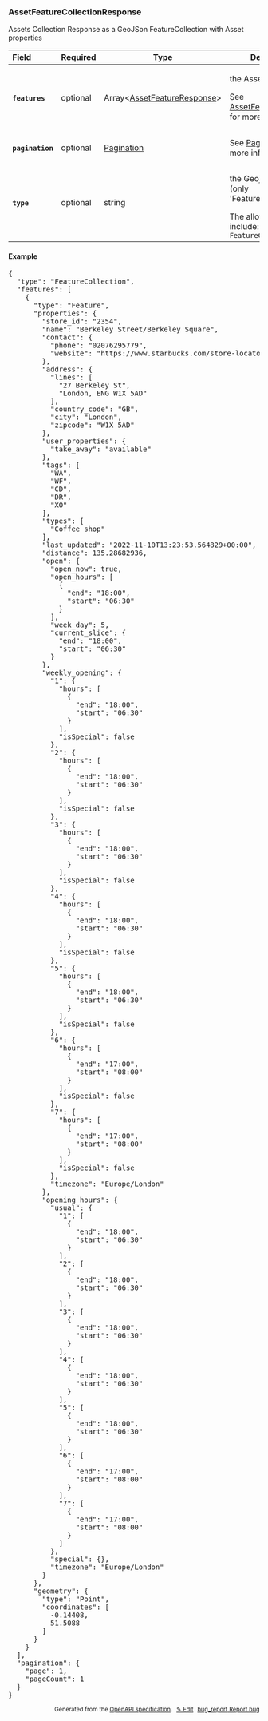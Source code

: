 <!--- This is a generated file, do not edit! -->
<!--- [START woosmap_http_schema_assetfeaturecollectionresponse] -->
<h3 class="schema-object" id="AssetFeatureCollectionResponse">AssetFeatureCollectionResponse</h3>

Assets Collection Response as a GeoJSon FeatureCollection with Asset properties

| Field                                                                                                                       | Required | Type                                                                              | Description                                                                                                                                                                         |
| :-------------------------------------------------------------------------------------------------------------------------- | -------- | --------------------------------------------------------------------------------- | ----------------------------------------------------------------------------------------------------------------------------------------------------------------------------------- |
| <h4 id="AssetFeatureCollectionResponse-features" class="add-link schema-object-property-key"><code>features</code></h4>     | optional | Array&lt;[AssetFeatureResponse](#AssetFeatureResponse "AssetFeatureResponse")&gt; | <div class="ref-property-description"><p>the Assets Features</p><p>See <a href="#AssetFeatureResponse">AssetFeatureResponse</a> for more information.</div>                         |
| <h4 id="AssetFeatureCollectionResponse-pagination" class="add-link schema-object-property-key"><code>pagination</code></h4> | optional | [Pagination](#Pagination "Pagination")                                            | See [Pagination](#Pagination "Pagination") for more information.                                                                                                                    |
| <h4 id="AssetFeatureCollectionResponse-type" class="add-link schema-object-property-key"><code>type</code></h4>             | optional | string                                                                            | <div class="nonref-property-description"><p>the Geojson Type (only 'FeatureCollection')</p><div class="notranslate">The allowed values include: and `FeatureCollection`</div></div> |

<h4 class="schema-object-example" id="AssetFeatureCollectionResponse-example">Example</h4>

<pre class="notranslate lang-json prettyprint">{
  "type": "FeatureCollection",
  "features": [
    {
      "type": "Feature",
      "properties": {
        "store_id": "2354",
        "name": "Berkeley Street/Berkeley Square",
        "contact": {
          "phone": "02076295779",
          "website": "https://www.starbucks.com/store-locator/store/2354/berkeley-street-berkeley-square-27-berkeley-st-berkeley-square-london-eng-w-1-x-5-"
        },
        "address": {
          "lines": [
            "27 Berkeley St",
            "London, ENG W1X 5AD"
          ],
          "country_code": "GB",
          "city": "London",
          "zipcode": "W1X 5AD"
        },
        "user_properties": {
          "take_away": "available"
        },
        "tags": [
          "WA",
          "WF",
          "CD",
          "DR",
          "XO"
        ],
        "types": [
          "Coffee shop"
        ],
        "last_updated": "2022-11-10T13:23:53.564829+00:00",
        "distance": 135.28682936,
        "open": {
          "open_now": true,
          "open_hours": [
            {
              "end": "18:00",
              "start": "06:30"
            }
          ],
          "week_day": 5,
          "current_slice": {
            "end": "18:00",
            "start": "06:30"
          }
        },
        "weekly_opening": {
          "1": {
            "hours": [
              {
                "end": "18:00",
                "start": "06:30"
              }
            ],
            "isSpecial": false
          },
          "2": {
            "hours": [
              {
                "end": "18:00",
                "start": "06:30"
              }
            ],
            "isSpecial": false
          },
          "3": {
            "hours": [
              {
                "end": "18:00",
                "start": "06:30"
              }
            ],
            "isSpecial": false
          },
          "4": {
            "hours": [
              {
                "end": "18:00",
                "start": "06:30"
              }
            ],
            "isSpecial": false
          },
          "5": {
            "hours": [
              {
                "end": "18:00",
                "start": "06:30"
              }
            ],
            "isSpecial": false
          },
          "6": {
            "hours": [
              {
                "end": "17:00",
                "start": "08:00"
              }
            ],
            "isSpecial": false
          },
          "7": {
            "hours": [
              {
                "end": "17:00",
                "start": "08:00"
              }
            ],
            "isSpecial": false
          },
          "timezone": "Europe/London"
        },
        "opening_hours": {
          "usual": {
            "1": [
              {
                "end": "18:00",
                "start": "06:30"
              }
            ],
            "2": [
              {
                "end": "18:00",
                "start": "06:30"
              }
            ],
            "3": [
              {
                "end": "18:00",
                "start": "06:30"
              }
            ],
            "4": [
              {
                "end": "18:00",
                "start": "06:30"
              }
            ],
            "5": [
              {
                "end": "18:00",
                "start": "06:30"
              }
            ],
            "6": [
              {
                "end": "17:00",
                "start": "08:00"
              }
            ],
            "7": [
              {
                "end": "17:00",
                "start": "08:00"
              }
            ]
          },
          "special": {},
          "timezone": "Europe/London"
        }
      },
      "geometry": {
        "type": "Point",
        "coordinates": [
          -0.14408,
          51.5088
        ]
      }
    }
  ],
  "pagination": {
    "page": 1,
    "pageCount": 1
  }
}</pre>

<p style="text-align: right; font-size: smaller;">Generated from the <a data-label="openapi-github" href="https://github.com/woosmap/openapi-specification" title="Woosmap OpenAPI Specification" class="external">OpenAPI specification</a>.
<a data-label="openapi-github-woosmap-http-schema-assetfeaturecollectionresponse" data-action="edit" style="margin-left: 5px;" href="https://github.com/woosmap/openapi-specification/blob/main/specification/schemas/AssetFeatureCollectionResponse.yml" title="Edit on GitHub">✎ Edit</a>
<a data-label="openapi-github-woosmap-http-schema-assetfeaturecollectionresponse" data-action="bug" style="margin-left: 5px;" href="https://github.com/woosmap/openapi-specification/issues/new?assignees=&labels=type%3A+bug%2C+triage+me&template=bug_report.md&title=[schemas] Bug - AssetFeatureCollectionResponse" title="File bug for schemas on GitHub"><span class="material-icons">bug_report</span> Report bug</a>
</p>

<!--- [END woosmap_http_schema_assetfeaturecollectionresponse] -->
